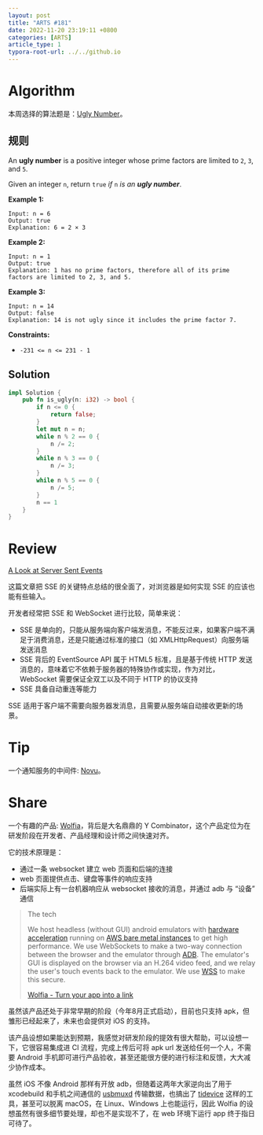 ```yaml
---
layout: post
title: "ARTS #181"
date: 2022-11-20 23:19:11 +0800
categories: [ARTS]
article_type: 1
typora-root-url: ../../github.io
---
```



# Algorithm

本周选择的算法题是：[Ugly Number](https://leetcode.com/problems/ugly-number/)。


## 规则

An **ugly number** is a positive integer whose prime factors are limited to `2`, `3`, and `5`.

Given an integer `n`, return `true` *if* `n` *is an **ugly number***.

 

**Example 1:**

```
Input: n = 6
Output: true
Explanation: 6 = 2 × 3
```

**Example 2:**

```
Input: n = 1
Output: true
Explanation: 1 has no prime factors, therefore all of its prime factors are limited to 2, 3, and 5.
```

**Example 3:**

```
Input: n = 14
Output: false
Explanation: 14 is not ugly since it includes the prime factor 7.
```

 

**Constraints:**

- `-231 <= n <= 231 - 1`

## Solution

```rust
impl Solution {
    pub fn is_ugly(n: i32) -> bool {
        if n <= 0 {
            return false;
        }
        let mut n = n;
        while n % 2 == 0 {
            n /= 2;
        }
        while n % 3 == 0 {
            n /= 3;
        }
        while n % 5 == 0 {
            n /= 5;
        }
        n == 1
    }
}
```


# Review

[A Look at Server Sent Events](https://simonprickett.dev/a-look-at-server-sent-events/)

这篇文章把 SSE 的关键特点总结的很全面了，对浏览器是如何实现 SSE 的应该也能有些输入。

开发者经常把 SSE 和 WebSocket 进行比较，简单来说：

- SSE 是单向的，只能从服务端向客户端发消息，不能反过来，如果客户端不满足于消费消息，还是只能通过标准的接口（如 XMLHttpRequest）向服务端发送消息
- SSE 背后的 EventSource API 属于 HTML5 标准，且是基于传统 HTTP 发送消息的，意味着它不依赖于服务器的特殊协作或实现，作为对比，WebSocket 需要保证全双工以及不同于 HTTP 的协议支持
- SSE 具备自动重连等能力

SSE 适用于客户端不需要向服务器发消息，且需要从服务端自动接收更新的场景。

# Tip

一个通知服务的中间件: [Novu](https://github.com/novuhq/novu)。

# Share

一个有趣的产品: [Wolfia](https://wolfia.com/)，背后是大名鼎鼎的 Y Combinator，这个产品定位为在研发阶段在开发者、产品经理和设计师之间快速对齐。

它的技术原理是：

- 通过一条 websocket 建立 web 页面和后端的连接
- web 页面提供点击、键盘等事件的响应支持
- 后端实际上有一台机器响应从 websocket 接收的消息，并通过 adb 与 “设备” 通信

> The tech
>
> We host headless (without GUI) android emulators with [hardware acceleration](https://developer.android.com/studio/run/emulator-acceleration) running on [AWS bare metal instances](https://aws.amazon.com/blogs/aws/new-amazon-ec2-bare-metal-instances-with-direct-access-to-hardware/) to get high performance. We use WebSockets to make a two-way connection between the browser and the emulator through [ADB](https://developer.android.com/studio/command-line/adb). The emulator's GUI is displayed on the browser via an H.264 video feed, and we relay the user's touch events back to the emulator. We use [WSS](https://datatracker.ietf.org/doc/html/rfc6455#section-3) to make this secure.
>
> [Wolfia - Turn your app into a link](https://www.ycombinator.com/launches/Gwl-wolfia-turn-your-app-into-a-link)

虽然该产品还处于非常早期的阶段（今年8月正式启动），目前也只支持 apk，但雏形已经起来了，未来也会提供对 iOS 的支持。

该产品设想如果能达到预期，我感觉对研发阶段的提效有很大帮助，可以设想一下，它很容易集成进 CI 流程，完成上传后可将 apk url 发送给任何一个人，不需要 Android 手机即可进行产品验收，甚至还能很方便的进行标注和反馈，大大减少协作成本。

虽然 iOS 不像 Android 那样有开放 adb，但随着这两年大家逆向出了用于 xcodebuild 和手机之间通信的 [usbmuxd](https://www.theiphonewiki.com/wiki/Usbmux) 传输数据，也搞出了 [tidevice](https://github.com/alibaba/taobao-iphone-device) 这样的工具，甚至可以脱离 macOS，在 Linux、Windows 上也能运行，因此 Wolfia 的设想虽然有很多细节要处理，却也不是实现不了，在 web 环境下运行 app 终于指日可待了。
